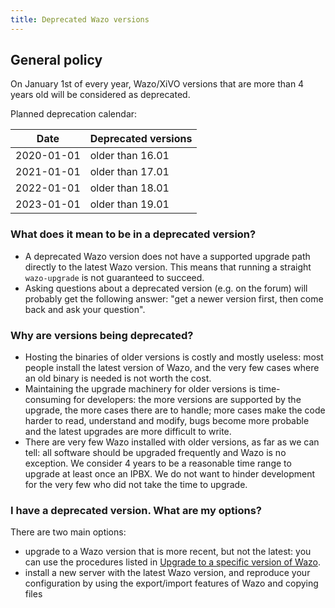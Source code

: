 ```yaml
---
title: Deprecated Wazo versions
---
```


## General policy

On January 1st of every year, Wazo/XiVO versions that are more than 4 years old will be considered
as deprecated.

Planned deprecation calendar:

| Date       | Deprecated versions |
| ---------- | ------------------- |
| 2020-01-01 | older than 16.01    |
| 2021-01-01 | older than 17.01    |
| 2022-01-01 | older than 18.01    |
| 2023-01-01 | older than 19.01    |

### What does it mean to be in a deprecated version?

- A deprecated Wazo version does not have a supported upgrade path directly to the latest Wazo
  version. This means that running a straight `wazo-upgrade` is not guaranteed to succeed.
- Asking questions about a deprecated version (e.g. on the forum) will probably get the following
  answer: "get a newer version first, then come back and ask your question".

### Why are versions being deprecated?

- Hosting the binaries of older versions is costly and mostly useless: most people install the
  latest version of Wazo, and the very few cases where an old binary is needed is not worth the
  cost.
- Maintaining the upgrade machinery for older versions is time-consuming for developers: the more
  versions are supported by the upgrade, the more cases there are to handle; more cases make the
  code harder to read, understand and modify, bugs become more probable and the latest upgrades are
  more difficult to write.
- There are very few Wazo installed with older versions, as far as we can tell: all software should
  be upgraded frequently and Wazo is no exception. We consider 4 years to be a reasonable time range
  to upgrade at least once an IPBX. We do not want to hinder development for the very few who did
  not take the time to upgrade.

### I have a deprecated version. What are my options?

There are two main options:

- upgrade to a Wazo version that is more recent, but not the latest: you can use the procedures
  listed in [Upgrade to a specific version of Wazo](/uc-doc/upgrade/upgrade_specific_version).
- install a new server with the latest Wazo version, and reproduce your configuration by using the
  export/import features of Wazo and copying files
